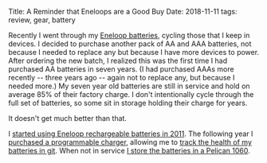 Title: A Reminder that Eneloops are a Good Buy
Date: 2018-11-11
tags: review, gear, battery

Recently I went through my [Eneloop batteries](https://www.panasonic.com/global/consumer/battery/eneloop/lineup.html), cycling those that I keep in devices. I decided to purchase another pack of AA and AAA batteries, not because I needed to replace any but because I have more devices to power. After ordering the new batch, I realized this was the first time I had purchased AA batteries in seven years. (I had purchased AAAs more recently -- three years ago -- again not to replace any, but because I needed more.) My seven year old batteries are still in service and hold on average 85% of their factory charge. I don't intentionally cycle through the full set of batteries, so some sit in storage holding their charge for years.

It doesn't get much better than that.

I [started using Eneloop rechargeable batteries in 2011](/2011/09/sanyo-eneloop-rechargeable-batteries/). The following year I [purchased a programmable charger](/2012/12/programmable-battery-charger/), allowing me to [track the health of my batteries in git](https://github.com/pigmonkey/battery). When not in service [I store the batteries in a Pelican 1060](/2015/10/batteries/).
